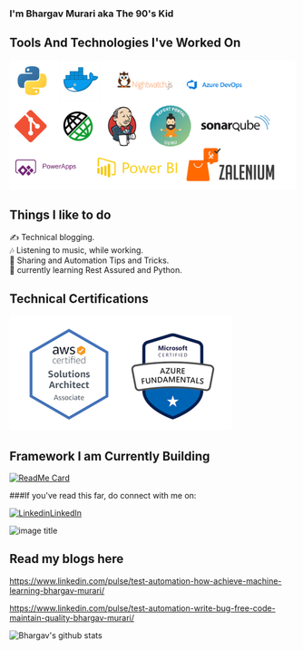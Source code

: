 ### I'm Bhargav Murari aka The 90's Kid

## Tools And Technologies I've Worked On
![image](https://github.com/bhargavkumar-65/bhargavkumar-65/blob/master/Technologies.png)

## Things I like to do
 ✍ Technical blogging.  
 🎶 Listening to music, while working.  
 💬 Sharing and Automation Tips and Tricks.  
 🌱 currently learning Rest Assured and Python.
 
 ## Technical Certifications
![image](https://github.com/bhargavkumar-65/bhargavkumar-65/blob/master/Certs.PNG)

## Framework I am Currently Building
[![ReadMe Card](https://github-readme-stats.vercel.app/api/pin/?username=AutoInfra&repo=AutoInfra)](https://github.com/AutoInfra/AutoInfra)

###If you've read this far, do connect with me on:  

[![Linkedin](https://i.stack.imgur.com/gVE0j.png)LinkedIn](www.linkedin.com/in/bhargavmurari)  

![image title](https://rushter.com/counter.svg)  

## Read my blogs here

https://www.linkedin.com/pulse/test-automation-how-achieve-machine-learning-bhargav-murari/

https://www.linkedin.com/pulse/test-automation-write-bug-free-code-maintain-quality-bhargav-murari/

![Bhargav's github stats](https://github-readme-stats.vercel.app/api?username=bhargavkumar-65&show_icons=true)
